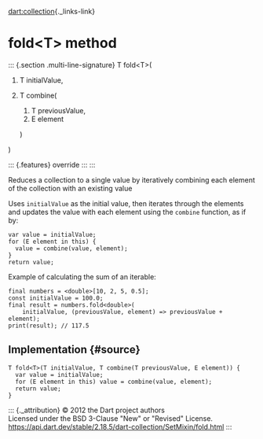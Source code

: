 [dart:collection](../../dart-collection/dart-collection-library){._links-link}

fold\<T\> method
================

::: {.section .multi-line-signature}
T fold\<T\>(

1.  T initialValue,
2.  T combine(
    1.  T previousValue,
    2.  E element

    )

)

::: {.features}
override
:::
:::

Reduces a collection to a single value by iteratively combining each
element of the collection with an existing value

Uses `initialValue` as the initial value, then iterates through the
elements and updates the value with each element using the `combine`
function, as if by:

``` {.language-dart data-language="dart"}
var value = initialValue;
for (E element in this) {
  value = combine(value, element);
}
return value;
```

Example of calculating the sum of an iterable:

``` {.language-dart data-language="dart"}
final numbers = <double>[10, 2, 5, 0.5];
const initialValue = 100.0;
final result = numbers.fold<double>(
    initialValue, (previousValue, element) => previousValue + element);
print(result); // 117.5
```

Implementation {#source}
--------------

``` {.language-dart data-language="dart"}
T fold<T>(T initialValue, T combine(T previousValue, E element)) {
  var value = initialValue;
  for (E element in this) value = combine(value, element);
  return value;
}
```

::: {._attribution}
© 2012 the Dart project authors\
Licensed under the BSD 3-Clause \"New\" or \"Revised\" License.\
<https://api.dart.dev/stable/2.18.5/dart-collection/SetMixin/fold.html>
:::
